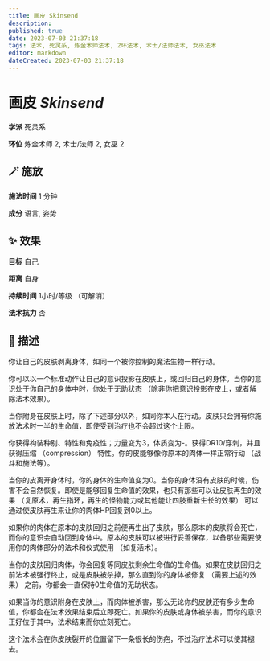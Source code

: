 ```yaml
---
title: 画皮 Skinsend
description: 
published: true
date: 2023-07-03 21:37:18
tags: 法术, 死灵系, 炼金术师法术, 2环法术, 术士/法师法术, 女巫法术
editor: markdown
dateCreated: 2023-07-03 21:37:18
---
```


# **画皮** *Skinsend*

**学派** 死灵系 

**环位** 炼金术师 2, 术士/法师 2, 女巫 2

## 🪄 施放

**施法时间** 1 分钟

**成分** 语言, 姿势

## ✨ 效果 

**目标** 自己 

**距离** 自身  

**持续时间** 1小时/等级 （可解消） 

**法术抗力** 否

## 📖 描述

你让自己的皮肤剥离身体，如同一个被你控制的魔法生物一样行动。

你可以以一个标准动作让自己的意识投影在皮肤上，或回归自己的身体。当你的意识处于你自己的身体中时，你处于无助状态 （除非你把意识投影在皮上，或者解除法术效果）。

当你附身在皮肤上时，除了下述部分以外，如同你本人在行动。皮肤只会拥有你施放法术时一半的生命值，即使受到治疗也不会超过这个上限。

你获得构装种别、特性和免疫性；力量变为3，体质变为-。获得DR10/穿刺，并且获得压缩 （compression） 特性。你的皮能够像你原本的肉体一样正常行动 （战斗和施法等）。

当你的皮离开身体时，你的身体的生命值变为0。当你的身体没有皮肤的时候，伤害不会自然恢复。即使是能够回复生命值的效果，也只有那些可以让皮肤再生的效果 （复原术，再生指环，再生的怪物能力或其他能让四肢重新生长的效果） 可以通过使皮肤再生来让你的肉体HP回复到0以上。

如果你的肉体在原本的皮肤回归之前便再生出了皮肤，那么原本的皮肤将会死亡，而你的意识会自动回到身体中。原本的皮肤可以被进行妥善保存，以备那些需要使用你的肉体部分的法术和仪式使用 （如复活术）。

当你的皮肤回归肉体，你会回复等同皮肤剩余生命值的生命值。如果在皮肤回归之前法术被强行终止，或是皮肤被杀掉，那么直到你的身体被修复 （需要上述的效果） 之前，你都会一直保持0生命值的无助状态。

如果当你的意识附身在皮肤上，而肉体被杀害，那么无论你的皮肤还有多少生命值，你都会在法术效果结束后立即死亡。如果你的皮肤或身体被杀害，而你的意识正好位于其中，法术结束而你立刻死亡。

这个法术会在你皮肤裂开的位置留下一条很长的伤疤，不过治疗法术可以使其褪去。
    